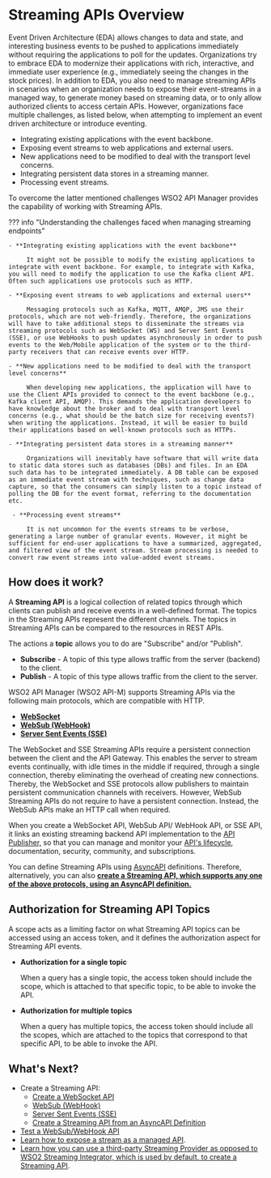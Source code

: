 # Streaming APIs Overview

Event Driven Architecture (EDA) allows changes to data and state, and interesting business events to be pushed to applications immediately without requiring the applications to poll for the updates. Organizations try to embrace EDA to modernize their applications with rich, interactive, and immediate user experience (e.g., immediately seeing the changes in the stock prices). In addition to EDA, you also need to manage streaming APIs in scenarios when an organization needs to expose their event-streams in a managed way, to generate money based on streaming data, or to only allow authorized clients to access certain APIs. However, organizations face multiple challenges, as listed below, when attempting to implement an event driven architecture or introduce eventing.

- Integrating existing applications with the event backbone.
- Exposing event streams to web applications and external users.
- New applications need to be modified to deal with the transport level concerns.
- Integrating persistent data stores in a streaming manner.
- Processing event streams.

To overcome the latter mentioned challenges WSO2 API Manager provides the capability of working with Streaming APIs.

??? info "Understanding the challenges faced when managing streaming endpoints"

    - **Integrating existing applications with the event backbone**

         It might not be possible to modify the existing applications to integrate with event backbone. For example, to integrate with Kafka, you will need to modify the application to use the Kafka client API. Often such applications use protocols such as HTTP. 

    - **Exposing event streams to web applications and external users**

         Messaging protocols such as Kafka, MQTT, AMQP, JMS use their protocols, which are not web-friendly. Therefore, the organizations will have to take additional steps to disseminate the streams via streaming protocols such as WebSocket (WS) and Server Sent Events (SSE), or use WebHooks to push updates asynchronously in order to push events to the Web/Mobile application of the system or to the third-party receivers that can receive events over HTTP.

    - **New applications need to be modified to deal with the transport level concerns**

         When developing new applications, the application will have to use the Client APIs provided to connect to the event backbone (e.g., Kafka client API, AMQP). This demands the application developers to have knowledge about the broker and to deal with transport level concerns (e.g., what should be the batch size for receiving events?) when writing the applications. Instead, it will be easier to build their applications based on well-known protocols such as HTTPs.

    - **Integrating persistent data stores in a streaming manner**

         Organizations will inevitably have software that will write data to static data stores such as databases (DBs) and files. In an EDA such data has to be integrated immediately. A DB table can be exposed as an immediate event stream with techniques, such as change data capture, so that the consumers can simply listen to a topic instead of polling the DB for the event format, referring to the documentation etc.

     - **Processing event streams**

         It is not uncommon for the events streams to be verbose, generating a large number of granular events. However, it might be sufficient for end-user applications to have a summarized, aggregated, and filtered view of the event stream. Stream processing is needed to convert raw event streams into value-added event streams.

## How does it work?

A **Streaming API** is a logical collection of related topics through which clients can publish and receive events in a well-defined format. The topics in the Streaming APIs represent the different channels. The topics in Streaming APIs can be compared to the resources in REST APIs. 

The actions a **topic** allows you to do are "Subscribe" and/or "Publish".

- **Subscribe** - A topic of this type allows traffic from the server (backend) to the client. 
- **Publish** - A topic of this type allows traffic from the client to the server.

WSO2 API Manager (WSO2 API-M) supports Streaming APIs via the following main protocols, which are compatible with HTTP.

- **[WebSocket](../../../../use-cases/streaming-usecase/create-streaming-api/create-a-websocket-streaming-api)**
- **[WebSub (WebHook)](../../../../use-cases/streaming-usecase/create-streaming-api/create-a-websub-streaming-api)**
- **[Server Sent Events (SSE)](../../../../use-cases/streaming-usecase/create-streaming-api/create-a-sse-streaming-api)**

The WebSocket and SSE Streaming APIs require a persistent connection between the client and the API Gateway. This enables the server to stream events continually, with idle times in the middle if required, through a single connection, thereby eliminating the overhead of creating new connections. Thereby, the WebSocket and SSE protocols allow publishers to maintain persistent communication channels with receivers. However, WebSub Streaming APIs do not require to have a persistent connection. Instead, the WebSub APIs make an HTTP call when required.

When you create a WebSocket API, WebSub API/ WebHook API, or SSE API, it links an existing streaming backend API implementation to the <a href="../../../../get-started/architecture/#api-publisher">API Publisher,</a> so that you can manage and monitor your [API's lifecycle](../../../../design/lifecycle-management/api-lifecycle), documentation, security, community, and subscriptions. 

You can define Streaming APIs using [AsyncAPI](https://www.asyncapi.com/) definitions. Therefore, alternatively, you can also **[create a Streaming API, which supports any one of the above protocols, using an AsyncAPI definition.](../../../../use-cases/streaming-usecase/create-streaming-api/create-a-streaming-api-from-an-asyncapi-definition)**

## Authorization for Streaming API Topics

A scope acts as a limiting factor on what Streaming API topics can be accessed using an access token, and it defines the authorization aspect for Streaming API events.

- **Authorization for a single topic**

    When a query has a single topic, the access token should include the scope, which is attached to that specific topic, to be able to invoke the API.

- **Authorization for multiple topics**
 
    When a query has multiple topics, the access token should include all the scopes, which are attached to the topics that correspond to that specific API, to be able to invoke the API.

## What's Next?

- Create a Streaming API:
     - [Create a WebSocket API](../../../../use-cases/streaming-usecase/create-streaming-api/create-a-websocket-streaming-api)
     - [WebSub (WebHook)](../../../../use-cases/streaming-usecase/create-streaming-api/create-a-websub-streaming-api)
     - [Server Sent Events (SSE)](../../../../use-cases/streaming-usecase/create-streaming-api/create-a-sse-streaming-api)
     - [Create a Streaming API from an AsyncAPI Definition](../../../../use-cases/streaming-usecase/create-streaming-api/create-a-streaming-api-from-an-asyncapi-definition)
- [Test a WebSub/WebHook API](../../../../use-cases/streaming-usecase/create-streaming-api/test-a-websub-api)
- [Learn how to expose a stream as a managed API](../../../../use-cases/streaming-usecase/exposing-stream-as-managed-api-in-service-catalog/).
- [Learn how you can use a third-party Streaming Provider as opposed to WSO2 Streaming Integrator, which is used by default, to create a Streaming API](../../../../get-started/quick-start-guide/streaming-qsg).
